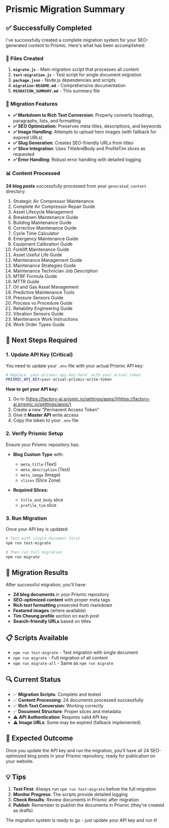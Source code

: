 # Prismic Migration Summary

## ✅ Successfully Completed

I've successfully created a complete migration system for your SEO-generated content to Prismic. Here's what has been accomplished:

### 📁 Files Created

1. **`migrate.js`** - Main migration script that processes all content
2. **`test-migration.js`** - Test script for single document migration
3. **`package.json`** - Node.js dependencies and scripts
4. **`migration-README.md`** - Comprehensive documentation
5. **`MIGRATION_SUMMARY.md`** - This summary file

### 🔧 Migration Features

- **✅ Markdown to Rich Text Conversion**: Properly converts headings, paragraphs, lists, and formatting
- **✅ SEO Optimization**: Preserves meta titles, descriptions, and keywords
- **✅ Image Handling**: Attempts to upload hero images (with fallback for expired URLs)
- **✅ Slug Generation**: Creates SEO-friendly URLs from titles
- **✅ Slice Integration**: Uses TitleAndBody and ProfileTim slices as requested
- **✅ Error Handling**: Robust error handling with detailed logging

### 📊 Content Processed

**24 blog posts** successfully processed from your `generated_content` directory:

1. Strategic Air Compressor Maintenance
2. Complete Air Compressor Repair Guide
3. Asset Lifecycle Management
4. Breakdown Maintenance Guide
5. Building Maintenance Guide
6. Corrective Maintenance Guide
7. Cycle Time Calculator
8. Emergency Maintenance Guide
9. Equipment Calibration Guide
10. Forklift Maintenance Guide
11. Asset Useful Life Guide
12. Maintenance Management Guide
13. Maintenance Strategies Guide
14. Maintenance Technician Job Description
15. MTBF Formula Guide
16. MTTR Guide
17. Oil and Gas Asset Management
18. Predictive Maintenance Tools
19. Pressure Sensors Guide
20. Process vs Procedure Guide
21. Reliability Engineering Guide
22. Vibration Sensors Guide
23. Maintenance Work Instructions
24. Work Order Types Guide

## 🚧 Next Steps Required

### 1. Update API Key (Critical)

You need to update your `.env` file with your actual Prismic API key:

```bash
# Replace 'your-prismic-api-key-here' with your actual token
PRISMIC_API_KEY=your-actual-prismic-write-token
```

**How to get your API key:**
1. Go to [https://factory-ai.prismic.io/settings/apps/](https://factory-ai.prismic.io/settings/apps/)
2. Create a new "Permanent Access Token"
3. Give it **Master API** write access
4. Copy the token to your `.env` file

### 2. Verify Prismic Setup

Ensure your Prismic repository has:

- **Blog Custom Type** with:
  - `meta_title` (Text)
  - `meta_description` (Text)
  - `meta_image` (Image)
  - `slices` (Slice Zone)

- **Required Slices:**
  - `title_and_body` slice
  - `profile_tim` slice

### 3. Run Migration

Once your API key is updated:

```bash
# Test with single document first
npm run test-migrate

# Then run full migration
npm run migrate
```

## 🎯 Migration Results

After successful migration, you'll have:

- **24 blog documents** in your Prismic repository
- **SEO-optimized content** with proper meta tags
- **Rich text formatting** preserved from markdown
- **Featured images** (where available)
- **Tim Cheung profile** section on each post
- **Search-friendly URLs** based on titles

## 📋 Scripts Available

- `npm run test-migrate` - Test migration with single document
- `npm run migrate` - Full migration of all content
- `npm run migrate-all` - Same as `npm run migrate`

## 🔍 Current Status

- ✅ **Migration Scripts**: Complete and tested
- ✅ **Content Processing**: 24 documents processed successfully
- ✅ **Rich Text Conversion**: Working correctly
- ✅ **Document Structure**: Proper slices and metadata
- ⚠️ **API Authentication**: Requires valid API key
- ⚠️ **Image URLs**: Some may be expired (fallback implemented)

## 🚀 Expected Outcome

Once you update the API key and run the migration, you'll have all 24 SEO-optimized blog posts in your Prismic repository, ready for publication on your website.

## 💡 Tips

1. **Test First**: Always run `npm run test-migrate` before the full migration
2. **Monitor Progress**: The scripts provide detailed logging
3. **Check Results**: Review documents in Prismic after migration
4. **Publish**: Remember to publish the documents in Prismic (they're created as drafts)

The migration system is ready to go - just update your API key and run it!